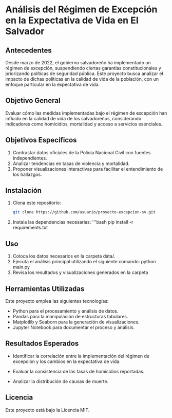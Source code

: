 # Análisis del Régimen de Excepción en la Expectativa de Vida en El Salvador

## Antecedentes
Desde marzo de 2022, el gobierno salvadoreño ha implementado un régimen de excepción, suspendiendo ciertas garantías constitucionales y priorizando políticas de seguridad pública. Este proyecto busca analizar el impacto de dichas políticas en la calidad de vida de la población, con un enfoque particular en la expectativa de vida.

## Objetivo General
Evaluar cómo las medidas implementadas bajo el régimen de excepción han influido en la calidad de vida de los salvadoreños, considerando indicadores como homicidios, mortalidad y acceso a servicios esenciales.

## Objetivos Específicos
1. Contrastar datos oficiales de la Policía Nacional Civil con fuentes independientes.
2. Analizar tendencias en tasas de violencia y mortalidad.
3. Proponer visualizaciones interactivas para facilitar el entendimiento de los hallazgos.

## Instalación

1. Clona este repositorio:
   ```bash
   git clone https://github.com/usuario/proyecto-excepcion-sv.git

2. Instala las dependencias necesarias:
   '''bash
   pip install -r requirements.txt

## Uso
1. Coloca los datos necesarios en la carpeta data/.
2. Ejecuta el análisis principal utilizando el siguiente comando:
          python main.py
3. Revisa los resultados y visualizaciones generados en la carpeta

## Herramientas Utilizadas
Este proyecto emplea las siguientes tecnologías:

- Python para el procesamiento y análisis de datos.
- Pandas para la manipulación de estructuras tabulares.
- Matplotlib y Seaborn para la generación de visualizaciones.
- Jupyter Notebook para documentar el proceso y análisis.

## Resultados Esperados

- Identificar la correlación entre la implementación del régimen de excepción y los cambios en la expectativa de vida.
  
- Evaluar la consistencia de las tasas de homicidios reportadas.
  
- Analizar la distribución de causas de muerte.

## Licencia
Este proyecto está bajo la Licencia MIT.



   

